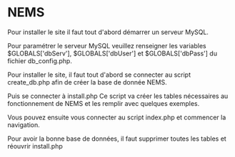 # NEMS
Pour installer le site il faut tout d'abord démarrer un serveur MySQL.

Pour paramétrer le serveur MySQL veuillez renseigner les variables $GLOBALS['dbServ'], $GLOBALS['dbUser'] et $GLOBALS['dbPass'] 
du fichier db_config.php.

Pour installer le site, il faut tout d'abord se connecter au script create_db.php afin de créer la base de donnée NEMS. 

Puis se connecter à install.php Ce script va créer les tables nécessaires au fonctionnement de NEMS et les remplir avec 
quelques exemples.

Vous pouvez ensuite vous connecter au script index.php et commencer la navigation.

Pour avoir la bonne base de données, il faut supprimer toutes les tables et réouvrir install.php
